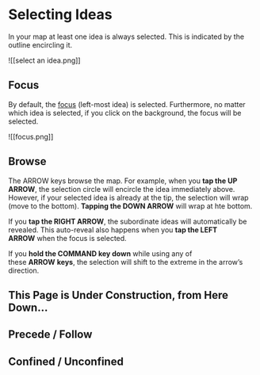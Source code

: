 # Selecting Ideas

In your map at least one idea is always selected. This is indicated by the outline encircling it.

![[select an idea.png]]

## Focus

By default, the [focus](https://medium.com/@sand_74696/focusing-your-thinking-a53adb16bba) (left-most idea) is selected. Furthermore, no matter which idea is selected, if you click on the background, the focus will be selected.

![[focus.png]]

## Browse

The ARROW keys browse the map. For example, when you **tap the UP ARROW**, the selection circle will encircle the idea immediately above. However, if your selected idea is already at the tip, the selection will wrap (move to the bottom). **Tapping the DOWN ARROW** will wrap at hte bottom.

If you **tap the RIGHT ARROW**, the subordinate ideas will automatically be revealed. This auto-reveal also happens when you **tap the LEFT ARROW** when the focus is selected.

If you **hold the COMMAND key down** while using any of these **ARROW** **keys**, the selection will shift to the extreme in the arrow’s direction.

## This Page is Under Construction, from Here Down…

## Precede / Follow

## Confined / Unconfined